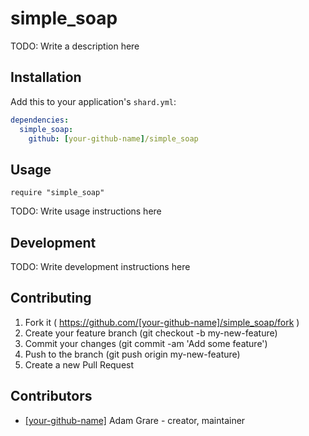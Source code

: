 # simple_soap

TODO: Write a description here

## Installation

Add this to your application's `shard.yml`:

```yaml
dependencies:
  simple_soap:
    github: [your-github-name]/simple_soap
```

## Usage

```crystal
require "simple_soap"
```

TODO: Write usage instructions here

## Development

TODO: Write development instructions here

## Contributing

1. Fork it ( https://github.com/[your-github-name]/simple_soap/fork )
2. Create your feature branch (git checkout -b my-new-feature)
3. Commit your changes (git commit -am 'Add some feature')
4. Push to the branch (git push origin my-new-feature)
5. Create a new Pull Request

## Contributors

- [[your-github-name]](https://github.com/[your-github-name]) Adam Grare - creator, maintainer
